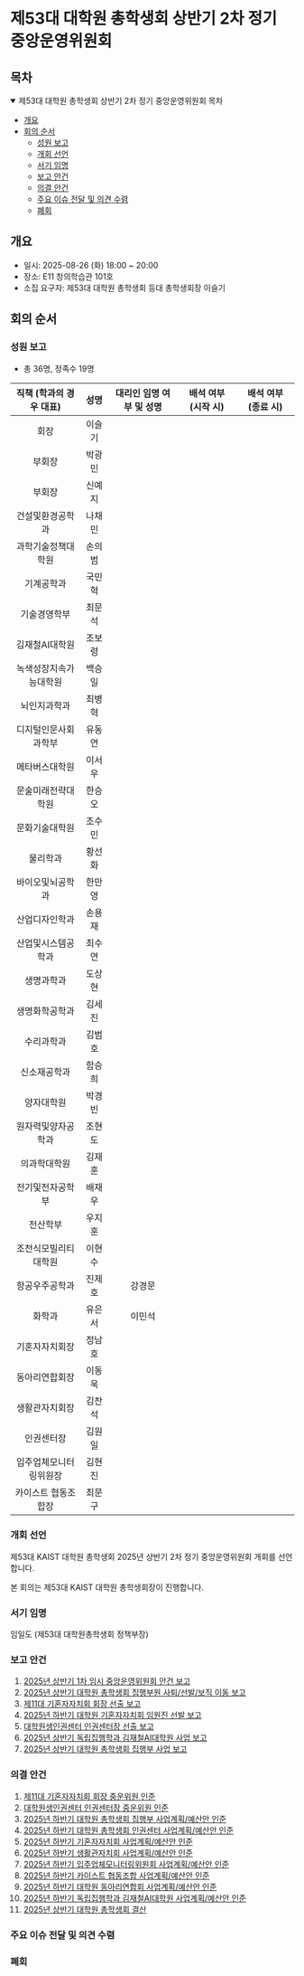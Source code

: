 제53대 대학원 총학생회 상반기 2차 정기 중앙운영위원회
===

## 목차
<details open>
<summary>제53대 대학원 총학생회 상반기 2차 정기 중앙운영위원회 목차</summary>
  
- [개요](#개요) 
- [회의 순서](#회의-순서) 
	- [성원 보고](#성원-보고) 
	- [개회 선언](#개회-선언) 
	- [서기 임명](#서기-임명) 
	- [보고 안건](#보고-안건) 
	- [의결 안건](#의결-안건) 
	- [주요 이슈 전달 및 의견 수렴](#주요-이슈-전달-및-의견-수렴) 
	- [폐회](#폐회) 
</details>

## 개요
- 일시: 2025-08-26 (화) 18:00 ~ 20:00
- 장소: E11 창의학습관 101호
- 소집 요구자: 제53대 대학원 총학생회 등대 총학생회장 이슬기

## 회의 순서
### 성원 보고
- 총 36명, 정족수 19명

| 직책 (학과의 경우 대표) | 성명 | 대리인 임명 여부 및 성명 | 배석 여부 (시작 시) | 배석 여부 (종료 시) |
|:---:|:---:|:---:|:---:|:---:|
| 회장 | 이슬기 |  | 
| 부회장 | 박광민 |  | 
| 부회장 | 신예지 |  |
| 건설및환경공학과 | 나채민 |  | 
| 과학기술정책대학원 | 손의범 |  | 
| 기계공학과 | 국민혁 |   | 
| 기술경영학부 | 최문석 |  | 
| 김재철AI대학원 | 조보령 |   |
| 녹색성장지속가능대학원 | 백승일 |  | 
| 뇌인지과학과 | 최병혁 |  | 
| 디지털인문사회과학부 | 유동연 |  | 
| 메타버스대학원 | 이서우 |   | 
| 문술미래전략대학원 | 한승오 |   | 
| 문화기술대학원 | 조수민 |  | 
| 물리학과 | 황선화 |  | 
| 바이오및뇌공학과 | 한만영 |  | 
| 산업디자인학과 | 손용재 |   | 
| 산업및시스템공학과 | 최수연 |  | 
| 생명과학과 | 도상현 |  | 
| 생명화학공학과 | 김세진 |   | 
| 수리과학과 | 김범호 |  | 
| 신소재공학과 | 함승희 |  |
| 양자대학원 | 박경빈 |   | 
| 원자력및양자공학과 | 조현도 |   | 
| 의과학대학원 | 김재훈 |  |  
| 전기및전자공학부 | 배재우 |   |  
| 전산학부 | 우지훈 |   | 
| 조천식모빌리티대학원 | 이현수 |  |  
| 항공우주공학과 | 진제호 | 강경문 |  
| 화학과 | 유은서 | 이민석 |  
| 기혼자자치회장 | 정남호 |   |  
| 동아리연합회장 | 이동욱 |  | 
| 생활관자치회장 | 김찬석 |  | 
| 인권센터장 | 김원일 |  |  
| 입주업체모니터링위원장 | 김현진 |  | 
| 카이스트 협동조합장 | 최문구 |   | 

### 개회 선언
제53대 KAIST 대학원 총학생회 2025년 상반기 2차 정기 중앙운영위원회 개회를 선언합니다. 

본 회의는 제53대 KAIST 대학원 총학생회장이 진행합니다.

### 서기 임명
임일도 (제53대 대학원총학생회 정책부장)

### 보고 안건
1. [2025년 상반기 1차 임시 중앙운영위원회 안건 보고](보고안건/2025년-상반기-1차-임시중앙운영위원회-의결안건보고.md)
2. [2025년 상반기 대학원 총학생회 집행부원 사퇴/선발/보직 이동 보고](보고안건/집행부원변경.md)
3. [제11대 기혼자자치회 회장 선출 보고](보고안건/제11대_기혼자자치회_회장_선출보고.md)
4. [2025년 하반기 대학원 기혼자자치회 임원진 선발 보고](보고안건/2025년-하반기-대학원-기혼자자치회-임원진-선발보고.md)
5. [대학원생인권센터 인권센터장 선출 보고](보고안건/대학원생인권센터-인권센터장-선출.md)
6. [2025년 상반기 독립집행학과 김재철AI대학원 사업 보고](보고안건/김재철AI대학원-사업보고서.md)
7. [2025년 상반기 대학원 총학생회 집행부 사업 보고](보고안건/집행부사업보고서.md)

### 의결 안건
1. [제11대 기혼자자치회 회장 중운위원 인준](의결안건/제11대-기혼자자치회-회장-중운위원-인준.md)
2. [대학원생인권센터 인권센터장 중운위원 인준](의결안건/대학원생인권센터-인권센터장-중운위원-선출.md)
3. [2025년 하반기 대학원 총학생회 집행부 사업계획/예산안 인준](의결안건/집행부-계획서-예산안.md)
4. [2025년 하반기 대학원 총학생회 인권센터 사업계획/예산안 인준](의결안건/R-agenda02.md)
5. [2025년 하반기 기혼자자치회 사업계획/예산안 인준](의결안건/2025년-하반기-기혼자자치회-사업계획-예산안-인준.md)
6. [2025년 하반기 생활관자치회 사업계획/예산안 인준](의결안건/생자회-2025사업계획.md)
7. [2025년 하반기 입주업체모니터링위원회 사업계획/예산안 인준](의결안건/R-agenda05.md)
8. [2025년 하반기 카이스트 협동조합 사업계획/예산안 인준](의결안건/R-agenda06.md)
9. [2025년 하반기 대학원 동아리연합회 사업계획/예산안 인준](의결안건/R-agenda07.md)
10. [2025년 하반기 독립집행학과 김재철AI대학원 사업계획/예산안 인준](의결안건/R-agenda08.md)
11. [2025년 상반기 대학원 총학생회 결산](의결안건/학생회계결산.md)


### 주요 이슈 전달 및 의견 수렴

   
### 폐회

